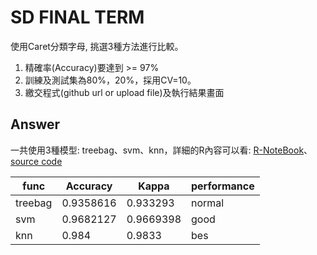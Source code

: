 # SD FINAL TERM 

使用Caret分類字母, 挑選3種方法進行比較。 

1. 精確率(Accuracy)要達到 >= 97% 
2. 訓練及測試集為80%，20%，採用CV=10。 
3. 繳交程式(github url or upload file)及執行結果畫面



## Answer 

一共使用3種模型: treebag、svm、knn，詳細的R內容可以看: [R-NoteBook](https://stereomp3.github.io/note/MechineLearing/110semester02/R/work.html)、[source code](https://github.com/stereomp3/note/blob/main/MechineLearing/110semester02/R/work.Rmd)

| func    | Accuracy  | Kappa     | performance |
| ------- | --------- | --------- | ----------- |
| treebag | 0.9358616 | 0.933293  | normal      |
| svm     | 0.9682127 | 0.9669398 | good        |
| knn     | 0.984     | 0.9833    | bes         |